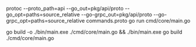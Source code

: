 protoc --proto_path=api --go_out=pkg/api/proto --go_opt=paths=source_relative --go-grpc_out=pkg/api/proto --go-grpc_opt=paths=source_relative commands.proto
go run cmd/core/main.go

go build -o ./bin/main.exe ./cmd/core/main.go && ./bin/main.exe
go build ./cmd/core/main.go 
